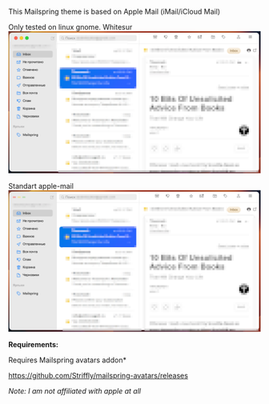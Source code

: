 This Mailspring theme is based on Apple Mail (iMail/iCloud Mail)


Only tested on linux gnome.
Whitesur
![Preview](/whitesur.png)

Standart apple-mail
![Preview](/apple-mail.png)


**Requirements:**

Requires Mailspring avatars addon*

https://github.com/Striffly/mailspring-avatars/releases

*Note: I am not affiliated with apple at all*
